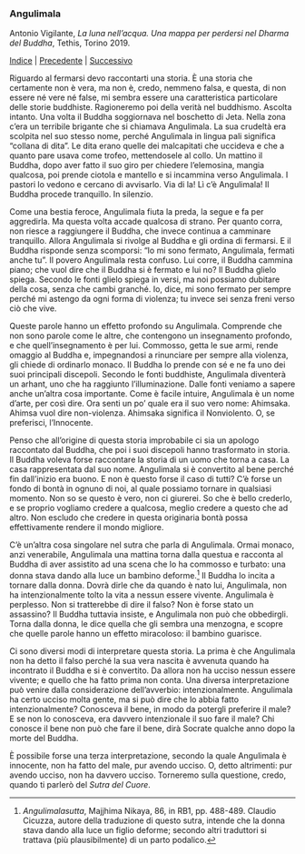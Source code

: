<link rel="stylesheet" href="../assets/style.css">


### Angulimala

Antonio Vigilante, _La luna nell’acqua. Una mappa per perdersi nel Dharma del Buddha_, Tethis, Torino 2019.

[Indice](index.md) | [Precedente](ifermarsi.md) | [Successivo](mendicanti.md)

Riguardo al fermarsi devo raccontarti una storia. È una storia che certamente non è vera, ma non è, credo, nemmeno falsa, e questa, di non essere né vere né false, mi sembra essere una caratteristica particolare delle storie buddhiste. Ragioneremo poi della verità nel buddhismo. Ascolta intanto. Una volta il Buddha soggiornava nel boschetto di Jeta. Nella zona c’era un terribile brigante che si chiamava Angulimala. La sua crudeltà era scolpita nel suo stesso nome, perché Angulimala in lingua pali significa “collana di dita”. Le dita erano quelle dei malcapitati che uccideva e che a quanto pare usava come trofeo, mettendosele al collo. 
Un mattino il Buddha, dopo aver fatto il suo giro per chiedere l’elemosina, mangia qualcosa, poi prende ciotola e mantello e si incammina verso Angulimala. I pastori lo vedono e cercano di avvisarlo. Via di la! Lì c’è Angulimala! Il Buddha procede tranquillo. In silenzio.

Come una bestia feroce, Angulimala fiuta la preda, la segue e fa per aggredirla. Ma questa volta accade qualcosa di strano. Per quanto corra, non riesce a raggiungere il Buddha, che invece continua a camminare tranquillo. Allora Angulimala si rivolge al Buddha e gli ordina di fermarsi. E il Buddha risponde senza scomporsi: “Io mi sono fermato, Angulimala, fermati anche tu”. Il povero Angulimala resta confuso. Lui corre, il Buddha cammina piano; che vuol dire che il Buddha si è fermato e lui no? Il Buddha glielo spiega. Secondo le fonti glielo spiega in versi, ma noi possiamo dubitare della cosa, senza che cambi granché. Io, dice, mi sono fermato per sempre perché mi astengo da ogni forma di violenza; tu invece sei senza freni verso ciò che vive. 

Queste parole hanno un effetto profondo su Angulimala. Comprende che non sono parole come le altre, che contengono un insegnamento profondo, e che quell’insegnamento è per lui. Commosso, getta le sue armi, rende omaggio al Buddha e, impegnandosi a rinunciare per sempre alla violenza, gli chiede di ordinarlo monaco. Il Buddha lo prende con sé e ne fa uno dei suoi principali discepoli. Secondo le fonti buddhiste, Angulimala diventerà un arhant, uno che ha raggiunto l’illuminazione.
Dalle fonti veniamo a sapere anche un’altra cosa importante. Come è facile intuire, Angulimala è un nome d’arte, per così dire. Ora senti un po’ quale era il suo vero nome: Ahimsaka. Ahimsa vuol dire non-violenza. Ahimsaka significa il Nonviolento. O, se preferisci, l’Innocente.

Penso che all’origine di questa storia improbabile ci sia un apologo raccontato dal Buddha, che poi i suoi discepoli hanno trasformato in storia. Il Buddha voleva forse raccontare la storia di un uomo che torna a casa. La casa rappresentata dal suo nome. Angulimala si è convertito al bene perché fin dall’inizio era buono. E non è questo forse il caso di tutti? C’è forse un fondo di bontà in ognuno di noi, al quale possiamo tornare in qualsiasi momento. Non so se questo è vero, non ci giurerei. So che è bello crederlo, e se proprio vogliamo credere a qualcosa, meglio credere a questo che ad altro. Non escludo che credere in questa originaria bontà possa effettivamente rendere il mondo migliore.

C’è un’altra cosa singolare nel sutra che parla di Angulimala. Ormai monaco, anzi venerabile, Angulimala una mattina torna dalla questua e racconta al Buddha di aver assistito ad una scena che lo ha commosso e turbato: una donna stava dando alla luce un bambino deforme.[^18] Il Buddha lo incita a tornare dalla donna. Dovrà dirle che da quando è nato lui, Angulimala, non ha intenzionalmente tolto la vita a nessun essere vivente. Angulimala è perplesso. Non si tratterebbe di dire il falso? Non è forse stato un assassino? Il Buddha tuttavia insiste, e Angulimala non può che obbedirgli. Torna dalla donna, le dice quella che gli sembra una menzogna, e scopre che quelle parole hanno un effetto miracoloso: il bambino guarisce.

Ci sono diversi modi di interpretare questa storia. La prima è che Angulimala non ha detto il falso perché la sua vera nascita è avvenuta quando ha incontrato il Buddha e si è convertito. Da allora non ha ucciso nessun essere vivente; e quello che ha fatto prima non conta. Una diversa interpretazione può venire dalla considerazione dell’avverbio: intenzionalmente. Angulimala ha certo ucciso molta gente, ma si può dire che lo abbia fatto intenzionalmente? Conosceva il bene, in modo da potergli preferire il male? E se non lo conosceva, era davvero intenzionale il suo fare il male? Chi conosce il bene non può che fare il bene, dirà Socrate qualche anno dopo la morte del Buddha.

È possibile forse una terza interpretazione, secondo la quale Angulimala è innocente, non ha fatto del male, pur avendo ucciso. O, detto altrimenti: pur avendo ucciso, non ha davvero ucciso. Torneremo sulla questione, credo, quando ti parlerò del _Sutra del Cuore_.

[^18]:  _Angulimalasutta_, Majjhima Nikaya, 86, in RB1, pp. 488-489. Claudio Cicuzza, autore della traduzione di questo sutra, intende che la donna stava dando alla luce un figlio deforme; secondo altri traduttori si trattava (più plausibilmente) di un parto podalico.

